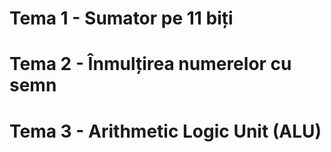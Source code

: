 # Tema 1 - Sumator pe 11 biți
# Tema 2 - Înmulțirea numerelor cu semn
# Tema 3 - Arithmetic Logic Unit (ALU)
